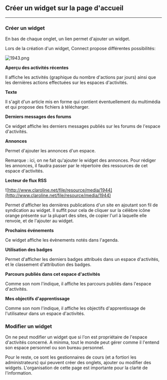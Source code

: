 ## Créer un widget sur la page d'accueil

---


### Créer un widget

En bas de chaque onglet, un lien permet d'ajouter un widget.

Lors de la création d'un widget, Connect propose différentes possibilités:

![1943.png](http://www.claroline.net/uploads/custom/images/1943.png)

**Aperçu des activités récentes**

Il affiche les activités (graphique du nombre d'actions par jours) ainsi que les dernières actions effectuées sur les espaces d'activités.

**Texte**
	
Il s'agit d'un article mis en forme qui contient éventuellement du multimédia et qui propose des fichiers à télécharger.

**Derniers messages des forums**	

Ce widget affiche les derniers messages publiés sur les forums de l'espace d'activités.

**Annonces**	

Permet d'ajouter les annonces d'un espace.

Remarque : ici, on ne fait qu'ajouter le widget des annonces. Pour rédiger les annonces, il faudra passer par le répertoire des ressources de cet espace d'activités.

**Lecteur de flux RSS**

![http://www.claroline.net/file/resource/media/1944](http://www.claroline.net/file/resource/media/1944)

Permet d'afficher les dernières publications d'un site en ajoutant son fil de syndication au widget. Il suffit pour cela de cliquer sur la célèbre icône orange présente sur la plupart des sites, de copier l'url à laquelle elle renvoie, et de l'ajouter au widget.

**Prochains événements**

Ce widget affiche les évènements notés dans l'agenda.

**Utilisation des badges**

Permet d'afficher les derniers badges attribués dans un espace d'activités, et le classement d'attribution des badges.

**Parcours publiés dans cet espace d'activités**
	
Comme son nom l'indique, il affiche les parcours publiés dans l'espace d'activités.

**Mes objectifs d'apprentissage**

Comme son nom l'indique, il affiche les objectifs d'apprentissage de l'utilisateur dans un espace d'activités.


### Modifier un widget

On ne peut modifier un widget que si l'on est propriétaire de l'espace d'activités concerné. A minima, tout le monde peut gérer comme il l'entend son espace personnel ou son bureau personnel.

Pour le reste, ce sont les gestionnaires de cours (et a fortiori les administrateurs) qui peuvent créer des onglets, ajouter ou modifier des widgets. L'organisation de cette page est importante pour la clarté de l'information.
